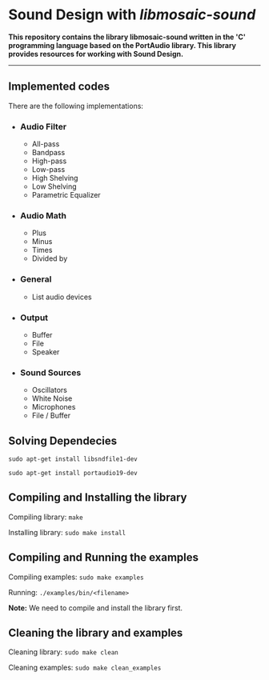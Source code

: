 # Sound Design with *libmosaic-sound*

**This repository contains the library libmosaic-sound written in the 'C' programming language based on the PortAudio library. This library provides resources for working with Sound Design.**

-------------

## Implemented codes

There are the following implementations:

* ###  Audio Filter
    * All-pass
    * Bandpass
    * High-pass
    * Low-pass
    * High Shelving
    * Low Shelving
    * Parametric Equalizer

* ### Audio Math
    * Plus
    * Minus
    * Times
    * Divided by

* ### General
    * List audio devices

* ### Output
    * Buffer
    * File
    * Speaker

* ### Sound Sources
    * Oscillators
    * White Noise
    * Microphones
    * File / Buffer

## Solving Dependecies
`sudo apt-get install libsndfile1-dev`

`sudo apt-get install portaudio19-dev`

## Compiling and Installing the library

Compiling library: `make`

Installing library: `sudo make install`


## Compiling and Running the examples
Compiling examples: `sudo make examples`

Running: `./examples/bin/<filename>`

**Note:** We need to compile and install the library first.

## Cleaning the library and examples

Cleaning library: `sudo make clean`

Cleaning examples: `sudo make clean_examples`
